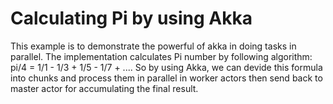 # Calculating Pi by using Akka

This example is to demonstrate the powerful of akka in doing tasks in parallel. The implementation calculates Pi number by following algorithm: pi/4 = 1/1 - 1/3 + 1/5 - 1/7 + .... So by using Akka, we can devide this formula into chunks and process them in parallel in worker actors then send back to master actor for accumulating the final result.